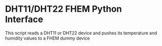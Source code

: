 # DHT11/DHT22 FHEM Python Interface

This script reads a DHT11 or DHT22 device and pushes its temperature and humidity values to a FHEM dummy device 
